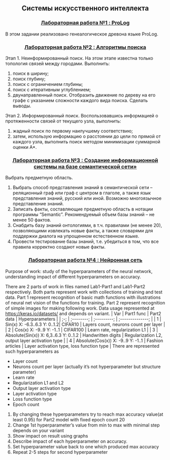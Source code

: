 <h2 align=center>Системы искусственного интеллекта</a> </h2>

<h3 align=center> <a href="Lab1">Лабораторная работа №1 : ProLog</a> </h3>

В этом задании реализовано генеалогическое древона языке ProLog.

<h3 align=center> <a href="Lab2">Лабораторная работа №2 : Алгоритмы поиска</a> </h3>

Этап 1. Неинформированный поиск. На этом этапе известна только
топология связей между городами. Выполнить:
1) поиск в ширину;
2) поиск глубину;
3) поиск с ограничением глубины;
4) поиск с итеративным углублением;
5) двунаправленный поиск.
Отобразить движение по дереву на его графе с указанием сложности
каждого вида поиска. Сделать выводы.

Этап 2. Информированный поиск. Воспользовавшись информацией о
протяженности связей от текущего узла, выполнить:
1) жадный поиск по первому наилучшему соответствию;
2) затем, использую информацию о расстоянии до цели по прямой от
каждого узла, выполнить поиск методом минимизации суммарной оценки
А*. 

<h3 align=center> <a href="Lab3/EMashina_Lab3.pdf">Лабораторная работа №3 : Создание информационной
системы на базе семантической сети»</a> </h3>

Выбрать предметную область. 

1) Выбрать способ представления знаний в семантической сети –
реляционный граф или граф с центром в глаголе, а также язык
представления знаний, русский или иной. Возможно многоязычное
представление знаний.
2) Записать факты, составляющие предметную область в нотации
программы “Semantic”. Рекомендуемый объем базы знаний – не менее 50
фактов.
3) Снабдить базу знаний онтологиями, в т.ч. правилами (не менее 20),
позволяющими извлекать новые факты, а также словарями для
поддержки диалога на упрощенном естественном языке.
4) Провести тестирование базы знаний, т.е. убедиться в том, что все правила
корректно создают новые факты. 

<h3 align=center> <a href="Lab4">Лабораторная работа №4 : Нейронная сеть</a> </h3>

Purpose of work: study of the hyperparameters of the neural network, understanding impact of different hyperparameters on accuracy.

There are 2 parts of work in files named Lab1-Part1 and Lab1-Part2 respectively. Both parts represent work with collections of training and test data. 
Part 1 represent recognition of basic math functions with illustrations of neural net vision of the functions for training.
Part 2 represent recognition of simple images for making following work.
Data usage represented at https://keras.io/datasets/ and depends on variant.
| Var |	Part1 func |	Part2 data |	Hyperparameters |
| ;-; | ;--------; | ;---------; | ;--------------; | 
| 1	| Sin(x) X: -6.3..6.3 Y: 0..1.2|	CIFAR10 |	Layers count, neurons count per layer |
| 2	| Cos(x) X: -9..9 Y: -1..1	| CIFAR100 |	Learn rate, regularization L1 |
| 3	| Absolute(Sin(x)) X: 6,3..6.3 Y: 0..1.2 |	Handwritten digits |	Regularization L2, output layer activation type |
| 4	| Absolute(Cos(x)) X: -9..9 Y: -1..1 |	Fashion articles |	Layer activation type, loss function type |
There are represented such hyperparameters as 
*	Layer count
*	Neurons count per layer (actually it’s not hyperparameter but structure parameter)
*	Learn rate
*	Regularization L1 and L2
*	Output layer activation type
*	Layer activation type 
*	Loss function type
*	Epoch count

1) By changing these hyperparameters try to reach max accuracy value(at least 0.95)  for Part2 model with fixed epoch count 20
2) Change 1st hyperparameter’s value from min to max with minimal step depends on your variant 
3) Show impact on result using graphs
4) Describe impact of each hyperparameter on accuracy.
5) Set hyperparameter value back to one which produced max accuracy
6) Repeat 2-5 steps for second hyperparameter

